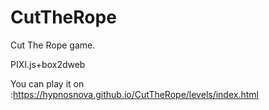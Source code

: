 # CutTheRope
Cut The Rope game.

PIXI.js+box2dweb

You can play it on :https://hypnosnova.github.io/CutTheRope/levels/index.html
